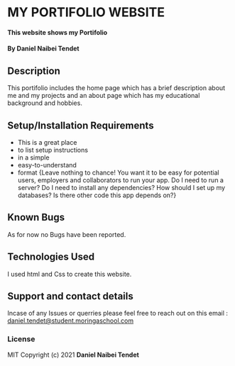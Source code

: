 # MY PORTIFOLIO WEBSITE
#### This website shows my Portifolio
#### By **Daniel Naibei Tendet**
## Description
This portifolio includes the home page which has a brief description about me and my projects and an about page which has my educational background and hobbies.
## Setup/Installation Requirements
* This is a great place
* to list setup instructions
* in a simple
* easy-to-understand
* format
{Leave nothing to chance! You want it to be easy for potential users, employers and collaborators to run your app. Do I need to run a server? Do I need to install any dependencies? How should I set up my databases? Is there other code this app depends on?}
## Known Bugs
As for now no Bugs have been reported.
## Technologies Used
I used html and Css to create this website.
## Support and contact details
Incase of any Issues or querries please feel free to reach out on this email : daniel.tendet@student.moringaschool.com
### License
MIT
Copyright (c) 2021 **Daniel Naibei Tendet**
